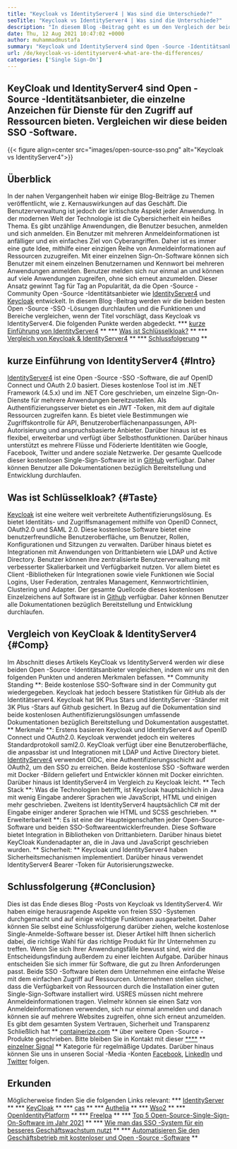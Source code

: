 ```yaml
---
title: "Keycloak vs IdentityServer4 | Was sind die Unterschiede?" 
seoTitle: "Keycloak vs IdentityServer4 | Was sind die Unterschiede?" 
description: "In diesem Blog -Beitrag geht es um den Vergleich der beiden führenden Open -Source -Identitätsserver Keycloak vs IdentityServer4. Beide Software sind selbst gehostet und mit reichem Gesicht." 
date: Thu, 12 Aug 2021 10:47:02 +0000
author: muhammadmustafa
summary: "Keycloak und IdentityServer4 sind Open -Source -Identitätsanbieter, die für Dienste ein einzelnes Zeichen für den Zugriff auf Ressourcen anbieten. Vergleichen wir diese beiden SSO -Software." 
url: /de/keycloak-vs-identityserver4-what-are-the-differences/
categories: ['Single Sign-On']
---
```


## KeyCloak und IdentityServer4 sind Open -Source -Identitätsanbieter, die einzelne Anzeichen für Dienste für den Zugriff auf Ressourcen bieten. Vergleichen wir diese beiden SSO -Software.

{{< figure align=center src="images/open-source-sso.png" alt="Keycloak vs IdentityServer4">}}


## Überblick
In der nahen Vergangenheit haben wir einige Blog-Beiträge zu Themen veröffentlicht, wie z. Kernauswirkungen auf das Geschäft. Die Benutzerverwaltung ist jedoch der kritischste Aspekt jeder Anwendung. In der modernen Welt der Technologie ist die Cybersicherheit ein heißes Thema. Es gibt unzählige Anwendungen, die Benutzer besuchen, anmelden und sich anmelden. Ein Benutzer mit mehreren Anmeldeinformationen ist anfälliger und ein einfaches Ziel von Cyberangriffen.
Daher ist es immer eine gute Idee, mithilfe einer einzigen Reihe von Anmeldeinformationen auf Ressourcen zuzugreifen. Mit einer einzelnen Sign-On-Software können sich Benutzer mit einem einzelnen Benutzernamen und Kennwort bei mehreren Anwendungen anmelden. Benutzer melden sich nur einmal an und können auf viele Anwendungen zugreifen, ohne sich erneut anzumelden. Dieser Ansatz gewinnt Tag für Tag an Popularität, da die Open -Source -Community Open -Source -Identitätsanbieter wie [IdentityServer4][1] und [Keycloak][2] entwickelt. In diesem Blog -Beitrag werden wir die beiden besten Open -Source -SSO -Lösungen durchlaufen und die Funktionen und Bereiche vergleichen, wenn der Titel vorschlägt, dass Keycloak vs IdentityServer4. Die folgenden Punkte werden abgedeckt.
  *** [kurze Einführung von IdentityServer4][3] **
  *** [Was ist Schlüsselkloak?][4] **
  *** [Vergleich von Keycloak & IdentityServer4][5] **
  *** [Schlussfolgerung][6] **

## kurze Einführung von IdentityServer4 {#Intro}
[IdentityServer4][1] ist eine Open -Source -SSO -Software, die auf OpenID Connect und OAuth 2.0 basiert. Dieses kostenlose Tool ist im .NET Framework (4.5.x) und im .NET Core geschrieben, um einzelne Sign-On-Dienste für mehrere Anwendungen bereitzustellen. Als Authentifizierungsserver bietet es ein JWT -Token, mit dem auf digitale Ressourcen zugreifen kann. Es bietet viele Bestimmungen wie Zugriffskontrolle für API, Benutzeroberflächenanpassungen, API-Autorisierung und anspruchsbasierte Anbieter. Darüber hinaus ist es flexibel, erweiterbar und verfügt über Selbsthostfunktionen. Darüber hinaus unterstützt es mehrere Flüsse und Föderierte Identitäten wie Google, Facebook, Twitter und andere soziale Netzwerke.
Der gesamte Quellcode dieser kostenlosen Single-Sign-Software ist in [GitHub][7] verfügbar. Daher können Benutzer alle Dokumentationen bezüglich Bereitstellung und Entwicklung durchlaufen.

## Was ist Schlüsselkloak? {#Taste}
[Keycloak][2] ist eine weitere weit verbreitete Authentifizierungslösung. Es bietet Identitäts- und Zugriffsmanagement mithilfe von OpenID Connect, OAuth2.0 und SAML 2.0. Diese kostenlose Software bietet eine benutzerfreundliche Benutzeroberfläche, um Benutzer, Rollen, Konfigurationen und Sitzungen zu verwalten. Darüber hinaus bietet es Integrationen mit Anwendungen von Drittanbietern wie LDAP und Active Directory. Benutzer können ihre zentralisierte Benutzerverwaltung mit verbesserter Skalierbarkeit und Verfügbarkeit nutzen. Vor allem bietet es Client -Bibliotheken für Integrationen sowie viele Funktionen wie Social Logins, User Federation, zentrales Management, Kennwortrichtlinien, Clustering und Adapter. Der gesamte Quellcode dieses kostenlosen Einzelzeichens auf Software ist in [Github][8] verfügbar. Daher können Benutzer alle Dokumentationen bezüglich Bereitstellung und Entwicklung durchlaufen.

## Vergleich von KeyCloak & IdentityServer4 {#Comp}
Im Abschnitt dieses Artikels KeyCloak vs IdentityServer4 werden wir diese beiden Open -Source -Identitätsanbieter vergleichen, indem wir uns mit den folgenden Punkten und anderen Merkmalen befassen.
** Community Standing **: Beide kostenlose SSO-Software sind in der Community gut wiedergegeben. Keycloak hat jedoch bessere Statistiken für GitHub als der Identitätserver4. Keycloak hat 9K Plus Stars und IdentityServer -Ständer mit 3K Plus -Stars auf Github gesichert. In Bezug auf die Dokumentation sind beide kostenlosen Authentifizierungslösungen umfassende Dokumentationen bezüglich Bereitstellung und Dokumentation ausgestattet.
** Merkmale **: Erstens basieren Keycloak und IdentityServer4 auf OpenID Connect und OAuth2.0. Keycloak verwendet jedoch ein weiteres Standardprotokoll saml2.0. KeyCloak verfügt über eine Benutzeroberfläche, die anpassbar ist und Integrationen mit LDAP und Active Directory bietet. [IdentityServer4][1] verwendet OIDC, eine Authentifizierungsschicht auf OAuth2, um den SSO zu erreichen. Beide kostenlose SSO -Software werden mit Docker -Bildern geliefert und Entwickler können mit Docker einrichten. Darüber hinaus ist IdentityServer4 im Vergleich zu Keycloak leicht.
** Tech Stack **: Was die Technologien betrifft, ist Keycloak hauptsächlich in Java mit wenig Eingabe anderer Sprachen wie JavaScript, HTML und einigen mehr geschrieben. Zweitens ist IdentityServer4 hauptsächlich C# mit der Eingabe einiger anderer Sprachen wie HTML und SCSS geschrieben.
** Erweiterbarkeit **: Es ist eine der Haupteigenschaften jeder Open-Source-Software und beiden SSO-Softwareentwicklerfreunden. Diese Software bietet Integration in Bibliotheken von Drittanbietern. Darüber hinaus bietet KeyCloak Kundenadapter an, die in Java und JavaScript geschrieben wurden.
** Sicherheit: ** Keycloak und IdentityServer4 haben Sicherheitsmechanismen implementiert. Darüber hinaus verwendet IdentityServer4 Bearer -Token für Autorisierungszwecke.

## Schlussfolgerung {#Conclusion}
Dies ist das Ende dieses Blog -Posts von Keycloak vs IdentityServer4. Wir haben einige herausragende Aspekte von freien SSO -Systemen durchgemacht und auf einige wichtige Funktionen ausgearbeitet. Daher können Sie selbst eine Schlussfolgerung darüber ziehen, welche kostenlose Single-Anmelde-Software besser ist. Dieser Artikel hilft Ihnen sicherlich dabei, die richtige Wahl für das richtige Produkt für Ihr Unternehmen zu treffen. Wenn Sie sich Ihrer Anwendungsfälle bewusst sind, wird die Entscheidungsfindung außerdem zu einer leichten Aufgabe. Darüber hinaus entscheiden Sie sich immer für Software, die gut zu Ihren Anforderungen passt.
Beide SSO -Software bieten dem Unternehmen eine einfache Weise mit dem einfachen Zugriff auf Ressourcen. Unternehmen stellen sicher, dass die Verfügbarkeit von Ressourcen durch die Installation einer guten Single-Sign-Software installiert wird. USRES müssen nicht mehrere Anmeldeinformationen tragen. Vielmehr können sie einen Satz von Anmeldeinformationen verwenden, sich nur einmal anmelden und danach können sie auf mehrere Websites zugreifen, ohne sich erneut anzumelden. Es gibt dem gesamten System Vertrauen, Sicherheit und Transparenz
Schließlich hat ** [containerize.com][9] ** über weitere Open -Source -Produkte geschrieben. Bitte bleiben Sie in Kontakt mit dieser [****][10] ** [einzelner Signal][11] ** Kategorie für regelmäßige Updates. Darüber hinaus können Sie uns in unseren Social -Media -Konten [Facebook][12], [LinkedIn][13] und [Twitter][14] folgen.

## Erkunden
Möglicherweise finden Sie die folgenden Links relevant:
  *** [IdentityServer][15] **
  *** [KeyCloak][16] **
  *** [cas][17] **
  *** [Authelia][18] **
  *** [Wso2][19] **
  *** [OpenIdentityPlatform][20] **
  *** [FreeIpa][21] **
  *** [Top 5 Open-Source-Single-Sign-On-Software im Jahr 2021][22] **
  *** [Wie man das SSO -System für ein besseres Geschäftswachstum nutzt][23] **
  *** [Automatisieren Sie den Geschäftsbetrieb mit kostenloser und Open -Source -Software][24] **

  
[1]: https://products.containerize.com/single-sign-on/identity-server/
[2]: https://products.containerize.com/single-sign-on/keycloak/
[3]: #intro
[4]: #key
[5]: #comp
[6]: #Conclusion
[7]: https://github.com/IdentityServer
[8]: https://github.com/keycloak/keycloak
[9]: https://www.containerize.com/
[10]: https://products.containerize.com/video-conferencing/
[11]: https://products.containerize.com/single-sign-on/
[12]: https://web.facebook.com/containerize
[13]: https://www.linkedin.com/company/containerize/
[14]: https://twitter.com/containerize_co
[15]: https://products.containerize.com/single-sign-on/identity-server
[16]: https://products.containerize.com/single-sign-on/keycloak
[17]: https://products.containerize.com/single-sign-on/cas
[18]: https://products.containerize.com/single-sign-on/authelia
[19]: https://products.containerize.com/single-sign-on/wso2
[20]: https://products.containerize.com/single-sign-on/openidentityplatform
[21]: https://products.containerize.com/single-sign-on/freeipa
[22]: https://blog.containerize.com/single-sign-on/top-5-open-source-single-sign-on-software-in-the-year-2021/
[23]: https://blog.containerize.com/single-sign-on/how-to-leverage-sso-solution-for-better-business-growth/
[24]: https://blog.containerize.com/blogging/automate-business-operations-using-open-source-software/

